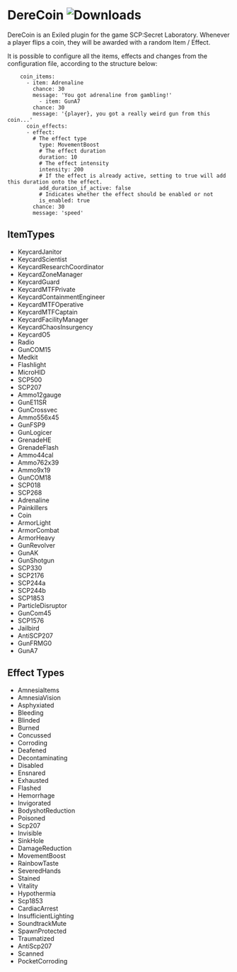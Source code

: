 # DereCoin ![Downloads](https://img.shields.io/github/downloads/DereWah/DereCoin/total)
DereCoin is an Exiled plugin for the game SCP:Secret Laboratory.
Whenever a player flips a coin, they will be awarded with a random Item / Effect.

It is possible to configure all the items, effects and changes from the configuration file, according to the structure below:

		coin_items:
		  - item: Adrenaline
		    chance: 30
		    message: 'You got adrenaline from gambling!'
      		  - item: GunA7
		    chance: 30
		    message: '{player}, you got a really weird gun from this coin...'
		  coin_effects:
		  - effect:
		    # The effect type
		      type: MovementBoost
		      # The effect duration
		      duration: 10
		      # The effect intensity
		      intensity: 200
		      # If the effect is already active, setting to true will add this duration onto the effect.
		      add_duration_if_active: false
		      # Indicates whether the effect should be enabled or not
		      is_enabled: true
		    chance: 30
		    message: 'speed'


## ItemTypes
-   KeycardJanitor
-   KeycardScientist
-   KeycardResearchCoordinator
-   KeycardZoneManager
-   KeycardGuard
-   KeycardMTFPrivate
-   KeycardContainmentEngineer
-   KeycardMTFOperative
-   KeycardMTFCaptain
-   KeycardFacilityManager
-   KeycardChaosInsurgency
-   KeycardO5
-   Radio
-   GunCOM15
-   Medkit
-   Flashlight
-   MicroHID
-   SCP500
-   SCP207
-   Ammo12gauge
-   GunE11SR
-   GunCrossvec
-   Ammo556x45
-   GunFSP9
-   GunLogicer
-   GrenadeHE
-   GrenadeFlash
-   Ammo44cal
-   Ammo762x39
-   Ammo9x19
-   GunCOM18
-   SCP018
-   SCP268
-   Adrenaline
-   Painkillers
-   Coin
-   ArmorLight
-   ArmorCombat
-   ArmorHeavy
-   GunRevolver
-   GunAK
-   GunShotgun
-   SCP330
-   SCP2176
-   SCP244a
-   SCP244b
-   SCP1853
-   ParticleDisruptor
-   GunCom45
-   SCP1576
-   Jailbird
-   AntiSCP207
-   GunFRMG0
-   GunA7

## Effect Types

-   AmnesiaItems
-   AmnesiaVision
-   Asphyxiated
-   Bleeding
-   Blinded
-   Burned
-   Concussed
-   Corroding
-   Deafened
-   Decontaminating
-   Disabled
-   Ensnared
-   Exhausted
-   Flashed
-   Hemorrhage
-   Invigorated
-   BodyshotReduction
-   Poisoned
-   Scp207
-   Invisible
-   SinkHole
-   DamageReduction
-   MovementBoost
-   RainbowTaste
-   SeveredHands
-   Stained
-   Vitality
-   Hypothermia
-   Scp1853
-   CardiacArrest
-   InsufficientLighting
-   SoundtrackMute
-   SpawnProtected
-   Traumatized
-   AntiScp207
-   Scanned
-   PocketCorroding







